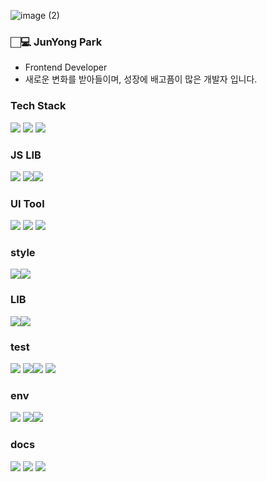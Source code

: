 
![image (2)](https://github.com/Junyong34/Nextjs-study/assets/25451713/919358ba-7d9c-4581-acc0-7b2c7f81ca21)



### 🏻‍💻   JunYong Park

- Frontend Developer
- 새로운 변화를 받아들이며, 성장에 배고픔이 많은 개발자 입니다.


### Tech Stack

 <img src="https://img.shields.io/badge/JavaScript-F7DF1E?style=flat&logo=JavaScript&logoColor=white"/>  <img src="https://img.shields.io/badge/TypeScript-3178C6?style=flat&logo=TypeScript&logoColor=white"/>  <img src="https://img.shields.io/badge/HTML5-E34F26?style=flat&logo=HTML5&logoColor=white"/>
 
 ### JS LIB
 <img src="https://img.shields.io/badge/React-61DAFB?style=flat&logo=React&logoColor=white"/>  <img src="https://img.shields.io/badge/Vue-4FC08D?style=flat&logo=Vue.js&logoColor=white"/><img src="https://img.shields.io/badge/Next.js-000000?style=flat&logo=Next.js&logoColor=white"/>

 ### UI Tool
 <img src="https://img.shields.io/badge/MUI-007FFF?style=flat&logo=MUI&logoColor=white"/> <img src="https://img.shields.io/badge/Ant Design-0170FE?style=flat&logo=Ant Design&logoColor=white"/>  <img src="https://img.shields.io/badge/Storybook-FF4785?style=flat&logo=Storybook&logoColor=white"/>

### style
 <img src="https://img.shields.io/badge/styled-components-DB7093?style=flat&logo=styled-components&logoColor=white"/><img src="https://img.shields.io/badge/Emotion-61DAFB?style=flat&logoColor=white"/>


### LIB
<img src="https://img.shields.io/badge/axios-5A29E4?style=flat&logo=Axios&logoColor=white"/><img src="https://img.shields.io/badge/React Query-FF4154?style=flat&logo=React Query&logoColor=white"/>

### test
<img src="https://img.shields.io/badge/Jest-C21325?style=flat&logo=Jest&logoColor=white"/> <img src="https://img.shields.io/badge/Testing Library-E33332?style=flat&logo=Testing Library&logoColor=white"/><img src="https://img.shields.io/badge/Puppeteer-40B5A4?style=flat&logo=Puppeteer&logoColor=white"/> 
<img src="https://img.shields.io/badge/Cypress-17202C?style=flat&logo=Cypress&logoColor=white"/>

### env
<img src="https://img.shields.io/badge/Webpack-8DD6F9?style=flat&logo=Webpack&logoColor=white"/> <img src="https://img.shields.io/badge/vite-%23646CFF.svg?style=for-the-badge&logo=vite&logoColor=white"/><img src="https://img.shields.io/badge/azure-%230072C6.svg?style=for-the-badge&logo=microsoftazure&logoColor=white"/>


### docs
 <img src="https://img.shields.io/badge/Notion-%23000000.svg?style=for-the-badge&logo=notion&logoColor=white"/> <img src="https://img.shields.io/badge/confluence-%23172BF4.svg?style=for-the-badge&logo=confluence&logoColor=white"/>  <img src="https://img.shields.io/badge/jira-%230A0FFF.svg?style=for-the-badge&logo=jira&logoColor=white"/>

<!--
**Junyong34/Junyong34** is a ✨ _special_ ✨ repository because its `README.md` (this file) appears on your GitHub profile.

Here are some ideas to get you started:

- 🔭 I’m currently working on ...
- 🌱 I’m currently learning ...
- 👯 I’m looking to collaborate on ...
- 🤔 I’m looking for help with ...
- 💬 Ask me about ...
- 📫 How to reach me: ...
- 😄 Pronouns: ...
- ⚡ Fun fact: ...
-->
